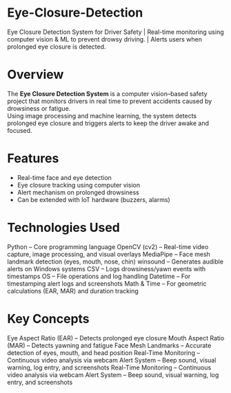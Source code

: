 # Eye-Closure-Detection
Eye Closure Detection System for Driver Safety | Real-time monitoring using computer vision & ML to prevent drowsy driving. | Alerts users when prolonged eye closure is detected.

# Overview
The **Eye Closure Detection System** is a computer vision–based safety project that monitors drivers in real time to prevent accidents caused by drowsiness or fatigue.  
Using image processing and machine learning, the system detects prolonged eye closure and triggers alerts to keep the driver awake and focused.


# Features
- Real-time face and eye detection  
- Eye closure tracking using computer vision  
- Alert mechanism on prolonged drowsiness    
- Can be extended with IoT hardware (buzzers, alarms)


# Technologies Used
Python – Core programming language
OpenCV (cv2) – Real-time video capture, image processing, and visual overlays
MediaPipe – Face mesh landmark detection (eyes, mouth, nose, chin)
winsound – Generates audible alerts on Windows systems
CSV – Logs drowsiness/yawn events with timestamps
OS – File operations and log handling
Datetime – For timestamping alert logs and screenshots
Math & Time – For geometric calculations (EAR, MAR) and duration tracking


# Key Concepts
Eye Aspect Ratio (EAR) – Detects prolonged eye closure
Mouth Aspect Ratio (MAR) – Detects yawning and fatigue
Face Mesh Landmarks – Accurate detection of eyes, mouth, and head position
Real-Time Monitoring – Continuous video analysis via webcam
Alert System – Beep sound, visual warning, log entry, and screenshots
Real-Time Monitoring – Continuous video analysis via webcam
Alert System – Beep sound, visual warning, log entry, and screenshots
